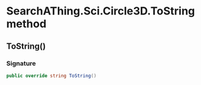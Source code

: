 # SearchAThing.Sci.Circle3D.ToString method
## ToString()
### Signature
```csharp
public override string ToString()
```
